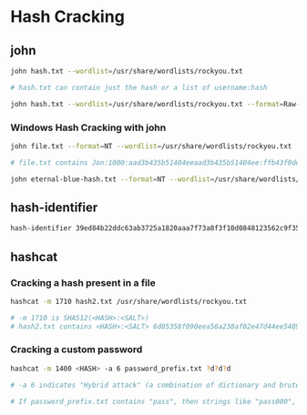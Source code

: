 # Hash Cracking

## john

```bash
john hash.txt --wordlist=/usr/share/wordlists/rockyou.txt

# hash.txt can contain just the hash or a list of username:hash

john hash.txt --wordlist=/usr/share/wordlists/rockyou.txt --format=Raw-SHA256
```

### Windows Hash Cracking with john

```bash
john file.txt --format=NT --wordlist=/usr/share/wordlists/rockyou.txt

# file.txt contains Jon:1000:aad3b435b51404eeaad3b435b51404ee:ffb43f0de35be4d9917ac0cc8ad57f8d:::

john eternal-blue-hash.txt --format=NT --wordlist=/usr/share/wordlists/rockyou.txt
```

## hash-identifier

```bash
hash-identifier 39ed84b22ddc63ab3725a1820aaa7f73a8f3f10d0848123562c9f35c675770ec
```

## hashcat

### Cracking a hash present in a file

```bash
hashcat -m 1710 hash2.txt /usr/share/wordlists/rockyou.txt

# -m 1710 is SHA512(<HASH>:<SALT>)
# hash2.txt contains <HASH>:<SALT> 6d05358f090eea56a238af02e47d44ee5489d234810ef6240280857ec69712a3e5e370b8a41899d0196ade16c0d54327c5654019292cbfe0b5e98ad1fec71bed:1c362db832f3f864c8c2fe05f2002a05
```

> 

### Cracking a custom password

```bash
hashcat -m 1400 <HASH> -a 6 password_prefix.txt ?d?d?d

# -a 6 indicates "Hybrid attack" (a combination of dictionary and brute-force attack)

# If password_prefix.txt contains "pass", then strings like "pass000", "pass001", "pass002" etc. are generated for cracking.
```